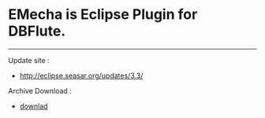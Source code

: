 # EMecha is Eclipse Plugin for DBFlute. #
--------------

Update site : 
* http://eclipse.seasar.org/updates/3.3/


Archive Download : 
* [downlad](https://raw.github.com/seasarorg/dbflute-emecha/master/emecha.zip)


